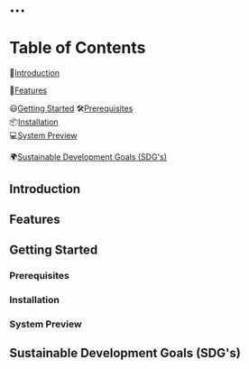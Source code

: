 # ...

# Table of Contents
  📕[Introduction](#introduction) 
  
  🌟[Features](#features)
  
  😃[Getting Started](#getting-started)
    🛠[Prerequisites](#prerequisites)  
    📦[Installation](#installation)  
    💻[System Preview](#system-preview)  

  🌍[Sustainable Development Goals (SDG's)](#sustainable-development-goal-(SDG's))

## Introduction

## Features

## Getting Started
### Prerequisites
### Installation
### System Preview

## Sustainable Development Goals (SDG's)
